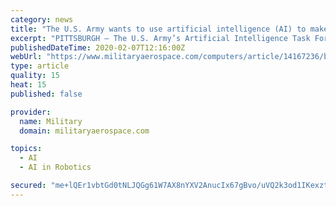 ```yaml
---
category: news
title: "The U.S. Army wants to use artificial intelligence (AI) to make decisions and take action on the battlefield"
excerpt: "PITTSBURGH – The U.S. Army’s Artificial Intelligence Task Force (AITF) in Pittsburgh is using its technical expertise ... Sensors (ATR-MCAS), and it was the project focus for the AITF and Carnegie Mellon University’s National Robotics Engineering Center (CMU NREC) team in Pittsburgh, which participated in a data collection event at ..."
publishedDateTime: 2020-02-07T12:16:00Z
webUrl: "https://www.militaryaerospace.com/computers/article/14167236/battlefield-artificial-intelligence-ai-target-data"
type: article
quality: 15
heat: 15
published: false

provider:
  name: Military
  domain: militaryaerospace.com

topics:
  - AI
  - AI in Robotics

secured: "me+lQEr1vbtGd0tNLJQGg61W7AX8nYXV2AnucIx67gBvo/uVQ2k3od1IKexzto1FUNERHVfcGg97VSpIRARx9Ng56S1UwMdmJzEe35/pqvX/8ij+L6RCuI3DUcgI5yq0Pex8TTBM2q+L1Z7JzrEv7LFwczQEjyH9rgJ3WN7YLWVGhuhfHGsx2+/9nLL87IFUqziSf0ZioQfSDV/rSv+HV/kbUnOuNgJCyW1pB+xaPGTN2I1I15EvXLKtunvblDJoh/MKm5hCYvm/OAGecNUI4lzDsObExP2UUhqcqVfsGNwBivVGwrHgrFyYL8ObrLRsNA50ztSyOudvC+GJC4z9b+TrKgVIGJpkeP+WL1npBd4FfbEk3zGOgJGfJ7wnYANZx7JHTMf5hXJOEa+svY9X2i2vv4UQZ+wRh/w3IB0k0PouV2Ch9pJ2Q36Ujhlhgbx+PuHtbRLDUrXFzAq14abJvEDjoA9MFyEInG4YhYvrZUQ=;W5Ew2l79f3FzAHi6SauTWg=="
---
```


